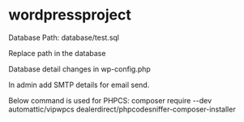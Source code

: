 # wordpressproject

Database Path: database/test.sql

Replace path in the database

Database detail changes in wp-config.php

In admin add SMTP details for email send.

Below command is used for PHPCS:
composer require --dev automattic/vipwpcs dealerdirect/phpcodesniffer-composer-installer